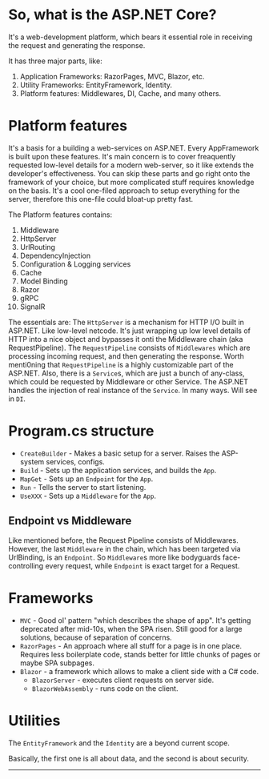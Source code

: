 So, what is the ASP.NET Core?
=============================

It's a web-development platform, which bears it essential role in receiving the request and generating the response.

It has three major parts, like:
1. Application Frameworks: RazorPages, MVC, Blazor, etc.
2. Utility Frameworks: EntityFramework, Identity.
3. Platform features: Middlewares, DI, Cache, and many others.


Platform features
=====================

It's a basis for a building a web-services on ASP.NET.
Every AppFramework is built upon these features.
It's main concern is to cover freaquently requested low-level details for a modern web-server, so it like extends the developer's effectiveness.
You can skip these parts and go right onto the framework of your choice, but more complicated stuff requires knowledge on the basis.
It's a cool one-filed approach to setup everything for the server, therefore this one-file could bloat-up pretty fast.

The Platform features contains:
1. Middleware
2. HttpServer
3. UrlRouting
4. DependencyInjection
5. Configuration & Logging services
6. Cache
7. Model Binding
8. Razor
9. gRPC
10. SignalR

The essentials are:
The `HttpServer` is a mechanism for HTTP I/O built in ASP.NET. Like low-level netcode. It's just wrapping up low level details of HTTP into a nice object and bypasses it onti the Middleware chain (aka RequestPipeline).
The `RequestPipeline` consists of `Middlewares` which are processing incoming request, and then generating the response.
Worth menti0ning that `RequestPipeline` is a highly customizable part of the ASP.NET.
Also, there is a `Service`s, which are just a bunch of any-class, which could be requested by Middleware or other Service.
The ASP.NET handles the injection of real instance of the `Service`. In many ways. Will see in `DI`.


Program.cs structure
==================

- `CreateBuilder`   - Makes a basic setup for a server. Raises the ASP-system services, configs.
- `Build`           - Sets up the application services, and builds the `App`.
- `MapGet`          - Sets up an `Endpoint` for the `App`.
- `Run`             - Tells the server to start listening.
- `UseXXX`          - Sets up a `Middleware` for the `App`.

Endpoint vs Middleware
----------------------

Like mentioned before, the Request Pipeline consists of Middlewares.
However, the last `Middleware` in the chain, which has been targeted via UrlBinding, is an `Endpoint`.
So `Middleware`s more like bodyguards face-controlling every request, while `Endpoint` is exact target for a Request.


Frameworks
==============
- `MVC` - Good ol' pattern "which describes the shape of app". It's getting deprecated after mid-10s, when the SPA risen. Still good for a large solutions, because of separation of concerns.
- `RazorPages` - An approach where all stuff for a page is in one place. Requires less boilerplate code, stands better for little chunks of pages or maybe SPA subpages.
- `Blazor` - a framework which allows to make a client side with a C# code.
  - `BlazorServer` - executes client requests on server side.
  - `BlazorWebAssembly` - runs code on the client.


Utilities
============
The `EntityFramework` and the `Identity` are a beyond current scope.

Basically, the first one is all about data, and the second is about security.

---
